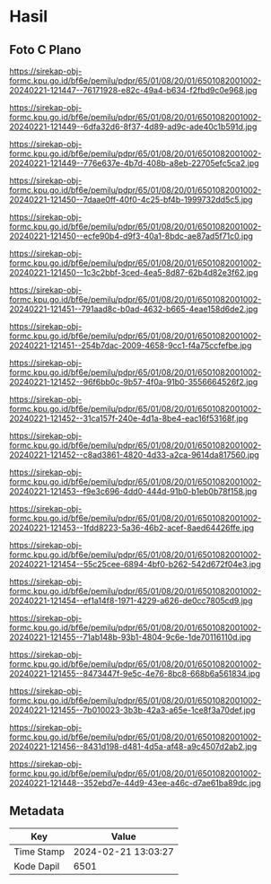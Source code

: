 # Hasil

## Foto C Plano

https://sirekap-obj-formc.kpu.go.id/bf6e/pemilu/pdpr/65/01/08/20/01/6501082001002-20240221-121447--76171928-e82c-49a4-b634-f2fbd9c0e968.jpg

https://sirekap-obj-formc.kpu.go.id/bf6e/pemilu/pdpr/65/01/08/20/01/6501082001002-20240221-121449--6dfa32d6-8f37-4d89-ad9c-ade40c1b591d.jpg

https://sirekap-obj-formc.kpu.go.id/bf6e/pemilu/pdpr/65/01/08/20/01/6501082001002-20240221-121449--776e637e-4b7d-408b-a8eb-22705efc5ca2.jpg

https://sirekap-obj-formc.kpu.go.id/bf6e/pemilu/pdpr/65/01/08/20/01/6501082001002-20240221-121450--7daae0ff-40f0-4c25-bf4b-1999732dd5c5.jpg

https://sirekap-obj-formc.kpu.go.id/bf6e/pemilu/pdpr/65/01/08/20/01/6501082001002-20240221-121450--ecfe90b4-d9f3-40a1-8bdc-ae87ad5f71c0.jpg

https://sirekap-obj-formc.kpu.go.id/bf6e/pemilu/pdpr/65/01/08/20/01/6501082001002-20240221-121450--1c3c2bbf-3ced-4ea5-8d87-62b4d82e3f62.jpg

https://sirekap-obj-formc.kpu.go.id/bf6e/pemilu/pdpr/65/01/08/20/01/6501082001002-20240221-121451--791aad8c-b0ad-4632-b665-4eae158d6de2.jpg

https://sirekap-obj-formc.kpu.go.id/bf6e/pemilu/pdpr/65/01/08/20/01/6501082001002-20240221-121451--254b7dac-2009-4658-9cc1-f4a75ccfefbe.jpg

https://sirekap-obj-formc.kpu.go.id/bf6e/pemilu/pdpr/65/01/08/20/01/6501082001002-20240221-121452--96f6bb0c-9b57-4f0a-91b0-3556664526f2.jpg

https://sirekap-obj-formc.kpu.go.id/bf6e/pemilu/pdpr/65/01/08/20/01/6501082001002-20240221-121452--31ca157f-240e-4d1a-8be4-eac16f53168f.jpg

https://sirekap-obj-formc.kpu.go.id/bf6e/pemilu/pdpr/65/01/08/20/01/6501082001002-20240221-121452--c8ad3861-4820-4d33-a2ca-9614da817560.jpg

https://sirekap-obj-formc.kpu.go.id/bf6e/pemilu/pdpr/65/01/08/20/01/6501082001002-20240221-121453--f9e3c696-4dd0-444d-91b0-b1eb0b78f158.jpg

https://sirekap-obj-formc.kpu.go.id/bf6e/pemilu/pdpr/65/01/08/20/01/6501082001002-20240221-121453--1fdd8223-5a36-46b2-acef-8aed64426ffe.jpg

https://sirekap-obj-formc.kpu.go.id/bf6e/pemilu/pdpr/65/01/08/20/01/6501082001002-20240221-121454--55c25cee-6894-4bf0-b262-542d672f04e3.jpg

https://sirekap-obj-formc.kpu.go.id/bf6e/pemilu/pdpr/65/01/08/20/01/6501082001002-20240221-121454--ef1a14f8-1971-4229-a626-de0cc7805cd9.jpg

https://sirekap-obj-formc.kpu.go.id/bf6e/pemilu/pdpr/65/01/08/20/01/6501082001002-20240221-121455--71ab148b-93b1-4804-9c6e-1de70116110d.jpg

https://sirekap-obj-formc.kpu.go.id/bf6e/pemilu/pdpr/65/01/08/20/01/6501082001002-20240221-121455--8473447f-9e5c-4e76-8bc8-668b6a561834.jpg

https://sirekap-obj-formc.kpu.go.id/bf6e/pemilu/pdpr/65/01/08/20/01/6501082001002-20240221-121455--7b010023-3b3b-42a3-a65e-1ce8f3a70def.jpg

https://sirekap-obj-formc.kpu.go.id/bf6e/pemilu/pdpr/65/01/08/20/01/6501082001002-20240221-121456--8431d198-d481-4d5a-af48-a9c4507d2ab2.jpg

https://sirekap-obj-formc.kpu.go.id/bf6e/pemilu/pdpr/65/01/08/20/01/6501082001002-20240221-121448--352ebd7e-44d9-43ee-a46c-d7ae61ba89dc.jpg


## Metadata

| Key        | Value               |
| ---------- | ------------------- |
| Time Stamp | 2024-02-21 13:03:27 |
| Kode Dapil | 6501                |



